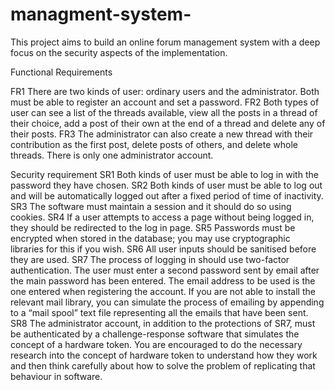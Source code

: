 # managment-system-
This project aims to build an online forum management system with a deep focus on the security aspects of the implementation.

Functional Requirements

FR1	There are two kinds of user: ordinary users and the administrator. Both must be able to register an account and set a password.
FR2	Both types of user can see a list of the threads available, view all the posts in a thread of their choice, add a post of their own at the end of a thread and delete any of their posts.
FR3	The administrator can also create a new thread with their contribution as the first post, delete posts of others, and delete whole threads. There is only one administrator account.

Security requirement
SR1	Both kinds of user must be able to log in with the password they have chosen.
SR2	Both kinds of user must be able to log out and will be automatically logged out after a fixed period of time of inactivity.
SR3	The software must maintain a session and it should do so using cookies.
SR4	If a user attempts to access a page without being logged in, they should be redirected to the log in page.
SR5	Passwords must be encrypted when stored in the database; you may use cryptographic libraries for this if you wish.
SR6	All user inputs should be sanitised before they are used.
SR7	The process of logging in should use two-factor authentication. The user must enter a second password sent by email after the main password has been entered. The email address to be used is the one entered when registering the account. If you are not able to install the relevant mail library, you can simulate the process of emailing by appending to a “mail spool” text file representing all the emails that have been sent.
SR8	The administrator account, in addition to the protections of SR7, must be authenticated by a challenge-response software that simulates the concept of a hardware token. You are encouraged to do the necessary research into the concept of hardware token to understand how they work and then think carefully about how to solve the problem of replicating that behaviour in software.


